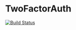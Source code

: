 # TwoFactorAuth
[![Build Status](https://travis-ci.org/gulaandrij/TwoFactorAuth.svg?branch=master)](https://travis-ci.org/gulaandrij/TwoFactorAuth)
